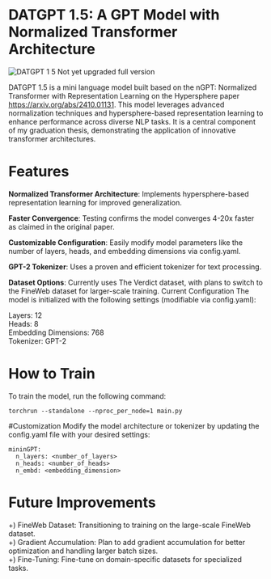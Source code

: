 # DATGPT 1.5: A GPT Model with Normalized Transformer Architecture
![DATGPT 1 5](https://github.com/user-attachments/assets/b9c92bdf-e851-4041-a08c-abbfc7d9fa76)
Not yet upgraded full version

DATGPT 1.5 is a mini language model built based on the nGPT: Normalized Transformer with Representation Learning on the Hypersphere paper https://arxiv.org/abs/2410.01131. This model leverages advanced normalization techniques and hypersphere-based representation learning to enhance performance across diverse NLP tasks. It is a central component of my graduation thesis, demonstrating the application of innovative transformer architectures.

# Features
**Normalized Transformer Architecture**: Implements hypersphere-based representation learning for improved generalization.

**Faster Convergence**: Testing confirms the model converges 4-20x faster as claimed in the original paper.

**Customizable Configuration**: Easily modify model parameters like the number of layers, heads, and embedding dimensions via config.yaml.

**GPT-2 Tokenizer**: Uses a proven and efficient tokenizer for text processing.

**Dataset Options**: Currently uses The Verdict dataset, with plans to switch to the FineWeb dataset for larger-scale training.
Current Configuration
The model is initialized with the following settings (modifiable via config.yaml):

Layers: 12  
Heads: 8   
Embedding Dimensions: 768  
Tokenizer: GPT-2  
# How to Train
To train the model, run the following command:
```
torchrun --standalone --nproc_per_node=1 main.py
```
#Customization
Modify the model architecture or tokenizer by updating the config.yaml file with your desired settings:
```
mininGPT:  
  n_layers: <number_of_layers>  
  n_heads: <number_of_heads>  
  n_embd: <embedding_dimension>
```
# Future Improvements
+) FineWeb Dataset: Transitioning to training on the large-scale FineWeb dataset.  
+) Gradient Accumulation: Plan to add gradient accumulation for better optimization and handling larger batch sizes.  
+) Fine-Tuning: Fine-tune on domain-specific datasets for specialized tasks.  

